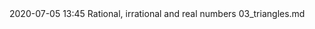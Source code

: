 <journal>
	<title>Maths Class 9</title>
	<description></description>
	<item>
		<pubDate>2020-07-05 13:45</pubDate>
		<title>Chapter 1 : Number Systems</title>
		<description>Rational, irrational and real numbers</description>
		<link>03_triangles.md</link>
	</item>
</journal>
<!--stackedit_data:
eyJoaXN0b3J5IjpbMzgyNzE4Nzk4LC0xMTk2MzY4MzgwXX0=
-->